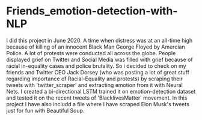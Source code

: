 # Friends_emotion-detection-with-NLP

I did this project in June 2020. A time when distress was at an all-time high because of killing of an innocent Black Man George Floyed by Amercian Police. A lot of protests were conducted all across the globe. People displayed grief on Twitter and Social Media was filled with grief because of racial in-equality cases and police brutality. So i decided to check on my friends and Twitter CEO Jack Dorsey (who was posting a lot of great stuff regarding importance of Racial-Equality and protests) by scraping their tweets with 'twitter_scraper'  and extracting emotion from it with Neural Nets.
  I created a bi-directional LSTM trained it on emotion-detection dataset and tested it on the recent tweets of 'BlacklivesMatter' movement. In this project I have also includd a file where I have scraped Elon Musk's tweets just for fun with Beautiful Soup.
